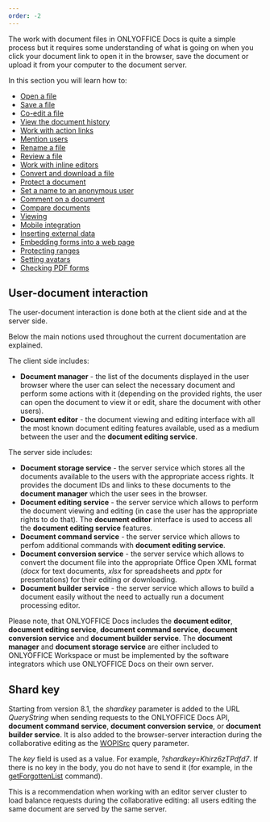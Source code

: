 ```yaml
---
order: -2
---
```


The work with document files in ONLYOFFICE Docs is quite a simple process but it requires some understanding of what is going on when you click your document link to open it in the browser, save the document or upload it from your computer to the document server.

In this section you will learn how to:

- [Open a file](Opening%20file/index.md)
- [Save a file](Saving%20file/index.md)
- [Co-edit a file](Co-editing/index.md)
- [View the document history](Document%20history/index.md)
- [Work with action links](Action%20link/index.md)
- [Mention users](Mentions/index.md)
- [Rename a file](Renaming%20files/index.md)
- [Review a file](Reviewing/index.md)
- [Work with inline editors](Inline%20editors/index.md)
- [Convert and download a file](Converting%20and%20downloading%20file/index.md)
- [Protect a document](Security/index.md)
- [Set a name to an anonymous user](Anonymous%20users/index.md)
- [Comment on a document](Commenting/index.md)
- [Compare documents](Comparing%20documents/index.md)
- [Viewing](Viewing/index.md)
- [Mobile integration](Mobile%20integration/index.md)
- [Inserting external data](Inserting%20external%20data/index.md)
- [Embedding forms into a web page](Embedding%20forms%20into%20a%20web%20page/index.md)
- [Protecting ranges](Protecting%20ranges/index.md)
- [Setting avatars](Setting%20avatars/index.md)
- [Checking PDF forms](Checking%20PDF%20forms/index.md)

## User-document interaction

The user-document interaction is done both at the client side and at the server side.

Below the main notions used throughout the current documentation are explained.

The client side includes:

- **Document manager** - the list of the documents displayed in the user browser where the user can select the necessary document and perform some actions with it (depending on the provided rights, the user can open the document to view it or edit, share the document with other users).
- **Document editor** - the document viewing and editing interface with all the most known document editing features available, used as a medium between the user and the **document editing service**.

The server side includes:

- **Document storage service** - the server service which stores all the documents available to the users with the appropriate access rights. It provides the document IDs and links to these documents to the **document manager** which the user sees in the browser.
- **Document editing service** - the server service which allows to perform the document viewing and editing (in case the user has the appropriate rights to do that). The **document editor** interface is used to access all the **document editing service** features.
- **Document command service** - the server service which allows to perfom additional commands with **document editing service**.
- **Document conversion service** - the server service which allows to convert the document file into the appropriate Office Open XML format (*docx* for text documents, *xlsx* for spreadsheets and *pptx* for presentations) for their editing or downloading.
- **Document builder service** - the server service which allows to build a document easily without the need to actually run a document processing editor.

Please note, that ONLYOFFICE Docs includes the **document editor**, **document editing service**, **document command service**, **document conversion service** and **document builder service**. The **document manager** and **document storage service** are either included to ONLYOFFICE Workspace or must be implemented by the software integrators which use ONLYOFFICE Docs on their own server.

## Shard key

Starting from version 8.1, the *shardkey* parameter is added to the URL *QueryString* when sending requests to the ONLYOFFICE Docs API, **document command service**, **document conversion service**, or **document builder service**. It is also added to the browser-server interaction during the collaborative editing as the [WOPISrc](../../Using%20WOPI/Overview/index.md#wopisrc) query parameter.

The *key* field is used as a value. For example, *?shardkey=Khirz6zTPdfd7*. If there is no key in the body, you do not have to send it (for example, in the [getForgottenList](../../Additional%20API/Command%20service/getForgottenList/index.md) command).

This is a recommendation when working with an editor server cluster to load balance requests during the collaborative editing: all users editing the same document are served by the same server.
